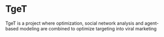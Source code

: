 # TgeT
TgeT is a project where optimization, social network analysis and agent-based modeling are combined to optimize targeting into viral marketing
